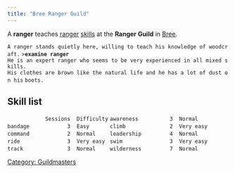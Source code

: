 ```yaml
---
title: "Bree Ranger Guild"
---
```


A **ranger** teaches [ranger](general "wikilink")
[skills](skill "wikilink") at the **Ranger Guild** in
[Bree](Bree "wikilink").

`A ranger stands quietly here, willing to teach his knowledge of woodcraft.`
`>`**`examine ranger`**
`He is an expert ranger who seems to be very experienced in all mixed skills.`
`His clothes are brown like the natural life and he has a lot of dust on his`
`boots.`

## Skill list

`            Sessions  Difficulty`
`awareness          3  Normal    `
`bandage            3  Easy      `
`climb              2  Very easy `
`command            2  Normal    `
`leadership         4  Normal    `
`ride               3  Very easy `
`swim               3  Very easy `
`track              3  Normal    `
`wilderness         7  Normal  `

[Category: Guildmasters](Category:_Guildmasters "wikilink")